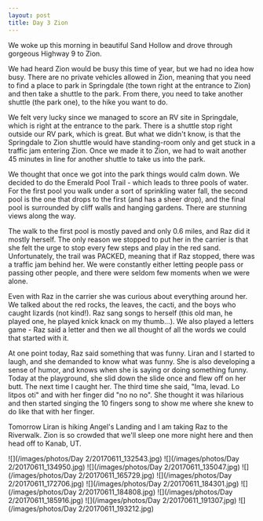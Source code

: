 ```yaml
---
layout: post
title: Day 3 Zion
---
```


We woke up this morning in beautiful Sand Hollow and drove through gorgeous Highway 9 to Zion. 

We had heard Zion would be busy this time of year, but we had no idea how busy. There are no private vehicles allowed in Zion,
meaning that you need to find a place to park in Springdale (the town right at the entrance to Zion) and then take a shuttle to the park. 
From there,  you need to take another shuttle (the park one), to the hike you want to do. 

We felt very lucky since we managed to score an RV site in Springdale, which is right at the entrance to the park. 
There is a shuttle stop right outside our RV park, which is great. But what we didn't know, is that the Springdale to Zion shuttle would have standing-room only
and get stuck in a traffic jam entering Zion. Once we made it to Zion, we had to wait another 45 minutes in line for another shuttle to take us into the park.

We thought that once we got into the park things would calm down. We decided to do the Emerald Pool Trail - which leads to three pools of water.
For the first pool you walk under a sort of sprinkling water fall, the second pool is the one that drops to the first (and has a sheer drop), 
and the final pool is surrounded by cliff walls and hanging gardens. There are stunning views along the way. 

The walk to the first pool is mostly paved and only 0.6 miles, and Raz did it mostly herself. The only reason we stopped to put her in the carrier is that
she felt the urge to stop every few steps and play in the red sand. Unfortunately, the trail was PACKED, meaning that if Raz stopped, there was a traffic jam behind her. 
We were constantly either letting people pass or passing other people, and there were seldom few moments when we were alone.

Even with Raz in the carrier she was curious about everything around her. We talked about the red rocks, the leaves, the cacti, and the boys who caught lizards (not kind!).
Raz sang songs to herself (this old man, he played one, he played knick knack on my thumb...). We also played a letters game - Raz said a letter and then we all thought of all the words we could that started with it.

At one point today, Raz said something that was funny. Liran and I started to laugh, and she demanded to know what was funny. She is also developing a 
sense of humor, and knows when she is saying or doing something funny. Today at the playground, she slid down the slide once and flew off on her butt.
The next time I caught her. The third time she said, "Ima, levad. Lo litpos oti" and with her finger did "no no no". She thought it was hilarious
and then started singing the 10 fingers song to show me where she knew to do like that with her finger. 

Tomorrow Liran is hiking Angel's Landing and I am taking Raz to the Riverwalk. Zion is so crowded that we'll sleep one more night here and then head off to Kanab, UT.

![](/images/photos/Day 2/20170611_132543.jpg)
![](/images/photos/Day 2/20170611_134950.jpg)
![](/images/photos/Day 2/20170611_135047.jpg)
![](/images/photos/Day 2/20170611_165729.jpg)
![](/images/photos/Day 2/20170611_172706.jpg)
![](/images/photos/Day 2/20170611_184301.jpg)
![](/images/photos/Day 2/20170611_184808.jpg)![](/images/photos/Day 2/20170611_185916.jpg)![](/images/photos/Day 2/20170611_191307.jpg)
![](/images/photos/Day 2/20170611_193212.jpg)